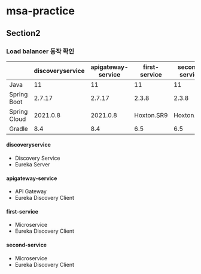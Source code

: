 # msa-practice

## Section2

### Load balancer 동작 확인  

| | discoveryservice | apigateway-service | first-service | second-service
------------|----------|----------|------------|----
Java        | 11       | 11       | 11         | 11
Spring Boot | 2.7.17   | 2.7.17   | 2.3.8      | 2.3.8
Spring Cloud| 2021.0.8 | 2021.0.8 | Hoxton.SR9 | Hoxton.SR9
Gradle      | 8.4      | 8.4      | 6.5        | 6.5

#### discoveryservice
- Discovery Service
- Eureka Server
#### apigateway-service
- API Gateway
- Eureka Discovery Client
#### first-service
- Microservice
- Eureka Discovery Client
#### second-service
- Microservice
- Eureka Discovery Client
